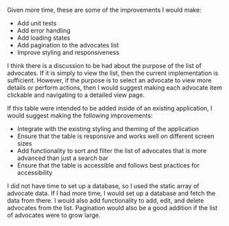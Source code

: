 Given more time, these are some of the improvements I would make:

- Add unit tests
- Add error handling
- Add loading states
- Add pagination to the advocates list
- Improve styling and responsiveness

I think there is a discussion to be had about the purpose of the list of advocates. If it is simply to view the list, then the current implementation is sufficient. However, if the purpose is to select an advocate to view more details or perform actions, then I would suggest making each advocate item clickable and navigating to a detailed view page.

If this table were intended to be added inside of an existing application, I would suggest making the following improvements:
- Integrate with the existing styling and theming of the application
- Ensure that the table is responsive and works well on different screen sizes
- Add functionality to sort and filter the list of advocates that is more advanced than just a search bar
- Ensure that the table is accessible and follows best practices for accessibility

I did not have time to set up a database, so I used the static array of advocate data. If I had more time, I would set up a database and fetch the data from there. I would also add functionality to add, edit, and delete advocates from the list. Pagination would also be a good addition if the list of advocates were to grow large.